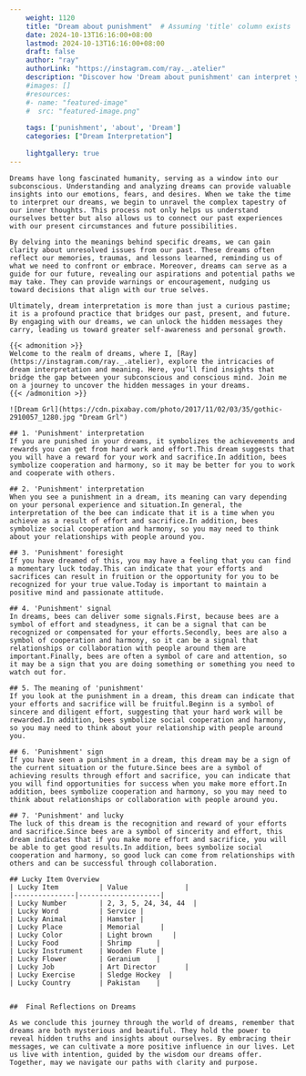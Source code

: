 ```yaml
---
    weight: 1120
    title: "Dream about punishment"  # Assuming 'title' column exists
    date: 2024-10-13T16:16:00+08:00
    lastmod: 2024-10-13T16:16:00+08:00
    draft: false
    author: "ray"
    authorLink: "https://instagram.com/ray._.atelier"
    description: "Discover how 'Dream about punishment' can interpret your future and uncover its significant meanings in your life."
    #images: []
    #resources:
    #- name: "featured-image"
    #  src: "featured-image.png"
    
    tags: ['punishment', 'about', 'Dream']
    categories: ["Dream Interpretation"]
    
    lightgallery: true
---
```

    
    Dreams have long fascinated humanity, serving as a window into our subconscious. Understanding and analyzing dreams can provide valuable insights into our emotions, fears, and desires. When we take the time to interpret our dreams, we begin to unravel the complex tapestry of our inner thoughts. This process not only helps us understand ourselves better but also allows us to connect our past experiences with our present circumstances and future possibilities.
    
    By delving into the meanings behind specific dreams, we can gain clarity about unresolved issues from our past. These dreams often reflect our memories, traumas, and lessons learned, reminding us of what we need to confront or embrace. Moreover, dreams can serve as a guide for our future, revealing our aspirations and potential paths we may take. They can provide warnings or encouragement, nudging us toward decisions that align with our true selves.
    
    Ultimately, dream interpretation is more than just a curious pastime; it is a profound practice that bridges our past, present, and future. By engaging with our dreams, we can unlock the hidden messages they carry, leading us toward greater self-awareness and personal growth.
    
    {{< admonition >}}
    Welcome to the realm of dreams, where I, [Ray](https://instagram.com/ray._.atelier), explore the intricacies of dream interpretation and meaning. Here, you’ll find insights that bridge the gap between your subconscious and conscious mind. Join me on a journey to uncover the hidden messages in your dreams.
    {{< /admonition >}}
    
    ![Dream Grl](https://cdn.pixabay.com/photo/2017/11/02/03/35/gothic-2910057_1280.jpg "Dream Grl")
    
    ## 1. 'Punishment' interpretation
    If you are punished in your dreams, it symbolizes the achievements and rewards you can get from hard work and effort.This dream suggests that you will have a reward for your work and sacrifice.In addition, bees symbolize cooperation and harmony, so it may be better for you to work and cooperate with others.
    
    ## 2. 'Punishment' interpretation
    When you see a punishment in a dream, its meaning can vary depending on your personal experience and situation.In general, the interpretation of the bee can indicate that it is a time when you achieve as a result of effort and sacrifice.In addition, bees symbolize social cooperation and harmony, so you may need to think about your relationships with people around you.
    
    ## 3. 'Punishment' foresight
    If you have dreamed of this, you may have a feeling that you can find a momentary luck today.This can indicate that your efforts and sacrifices can result in fruition or the opportunity for you to be recognized for your true value.Today is important to maintain a positive mind and passionate attitude.
    
    ## 4. 'Punishment' signal
    In dreams, bees can deliver some signals.First, because bees are a symbol of effort and steadyness, it can be a signal that can be recognized or compensated for your efforts.Secondly, bees are also a symbol of cooperation and harmony, so it can be a signal that relationships or collaboration with people around them are important.Finally, bees are often a symbol of care and attention, so it may be a sign that you are doing something or something you need to watch out for.
    
    ## 5. The meaning of 'punishment'
    If you look at the punishment in a dream, this dream can indicate that your efforts and sacrifice will be fruitful.Beginn is a symbol of sincere and diligent effort, suggesting that your hard work will be rewarded.In addition, bees symbolize social cooperation and harmony, so you may need to think about your relationship with people around you.
    
    ## 6. 'Punishment' sign
    If you have seen a punishment in a dream, this dream may be a sign of the current situation or the future.Since bees are a symbol of achieving results through effort and sacrifice, you can indicate that you will find opportunities for success when you make more effort.In addition, bees symbolize cooperation and harmony, so you may need to think about relationships or collaboration with people around you.
    
    ## 7. 'Punishment' and lucky
    The luck of this dream is the recognition and reward of your efforts and sacrifice.Since bees are a symbol of sincerity and effort, this dream indicates that if you make more effort and sacrifice, you will be able to get good results.In addition, bees symbolize social cooperation and harmony, so good luck can come from relationships with others and can be successful through collaboration.
    
    ## Lucky Item Overview
    | Lucky Item          | Value              |
    |---------------|--------------------|
    | Lucky Number        | 2, 3, 5, 24, 34, 44  |
    | Lucky Word          | Service |
    | Lucky Animal        | Hamster |
    | Lucky Place         | Memorial     |
    | Lucky Color         | Light brown     |
    | Lucky Food          | Shrimp      |
    | Lucky Instrument    | Wooden Flute |
    | Lucky Flower        | Geranium    |
    | Lucky Job           | Art Director       |
    | Lucky Exercise      | Sledge Hockey  |
    | Lucky Country       | Pakistan    |
    
    
    ##  Final Reflections on Dreams
    
    As we conclude this journey through the world of dreams, remember that dreams are both mysterious and beautiful. They hold the power to reveal hidden truths and insights about ourselves. By embracing their messages, we can cultivate a more positive influence in our lives. Let us live with intention, guided by the wisdom our dreams offer. Together, may we navigate our paths with clarity and purpose.
    